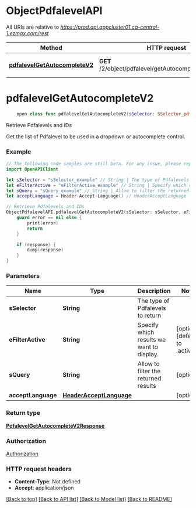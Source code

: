 # ObjectPdfalevelAPI

All URIs are relative to *https://prod.api.appcluster01.ca-central-1.ezmax.com/rest*

Method | HTTP request | Description
------------- | ------------- | -------------
[**pdfalevelGetAutocompleteV2**](ObjectPdfalevelAPI.md#pdfalevelgetautocompletev2) | **GET** /2/object/pdfalevel/getAutocomplete/{sSelector} | Retrieve Pdfalevels and IDs


# **pdfalevelGetAutocompleteV2**
```swift
    open class func pdfalevelGetAutocompleteV2(sSelector: SSelector_pdfalevelGetAutocompleteV2, eFilterActive: EFilterActive_pdfalevelGetAutocompleteV2? = nil, sQuery: String? = nil, acceptLanguage: HeaderAcceptLanguage? = nil, completion: @escaping (_ data: PdfalevelGetAutocompleteV2Response?, _ error: Error?) -> Void)
```

Retrieve Pdfalevels and IDs

Get the list of Pdfalevel to be used in a dropdown or autocomplete control.

### Example
```swift
// The following code samples are still beta. For any issue, please report via http://github.com/OpenAPITools/openapi-generator/issues/new
import OpenAPIClient

let sSelector = "sSelector_example" // String | The type of Pdfalevels to return
let eFilterActive = "eFilterActive_example" // String | Specify which results we want to display. (optional) (default to .active)
let sQuery = "sQuery_example" // String | Allow to filter the returned results (optional)
let acceptLanguage = Header-Accept-Language() // HeaderAcceptLanguage |  (optional)

// Retrieve Pdfalevels and IDs
ObjectPdfalevelAPI.pdfalevelGetAutocompleteV2(sSelector: sSelector, eFilterActive: eFilterActive, sQuery: sQuery, acceptLanguage: acceptLanguage) { (response, error) in
    guard error == nil else {
        print(error)
        return
    }

    if (response) {
        dump(response)
    }
}
```

### Parameters

Name | Type | Description  | Notes
------------- | ------------- | ------------- | -------------
 **sSelector** | **String** | The type of Pdfalevels to return | 
 **eFilterActive** | **String** | Specify which results we want to display. | [optional] [default to .active]
 **sQuery** | **String** | Allow to filter the returned results | [optional] 
 **acceptLanguage** | [**HeaderAcceptLanguage**](.md) |  | [optional] 

### Return type

[**PdfalevelGetAutocompleteV2Response**](PdfalevelGetAutocompleteV2Response.md)

### Authorization

[Authorization](../README.md#Authorization)

### HTTP request headers

 - **Content-Type**: Not defined
 - **Accept**: application/json

[[Back to top]](#) [[Back to API list]](../README.md#documentation-for-api-endpoints) [[Back to Model list]](../README.md#documentation-for-models) [[Back to README]](../README.md)

